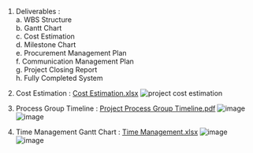 1. Deliverables : <br/>
   a. WBS Structure<br/>
   b. Gantt Chart<br/>
   c. Cost Estimation<br/>
   d. Milestone Chart<br/>
   e. Procurement Management Plan<br/>
   f. Communication Management Plan <br/>
   g. Project Closing Report <br/>
   h. Fully Completed System<br/>
   
2. Cost Estimation : [Cost Estimation.xlsx](https://github.com/maheshbabuwarman/OurAI-Sdn.-Bhd./files/7896602/Cost.Estimation.xlsx)
         ![project cost estimation](https://user-images.githubusercontent.com/55396900/150246566-6877e386-330a-4a08-9cec-8e661b3e4fa7.jpg)

3. Process Group Timeline : [Project Process Group Timeline.pdf](https://github.com/maheshbabuwarman/OurAI-Sdn.-Bhd./files/7896611/Project.Process.Group.Timeline.pdf)
         ![image](https://user-images.githubusercontent.com/55396900/150247136-79ad84d5-61bb-4987-89fd-b396e24cd28e.png)
         ![image](https://user-images.githubusercontent.com/55396900/150247226-4ca5ac4e-47f5-4ff0-8cdb-30259ad6a802.png)

4. Time Management Gantt Chart : [Time Management.xlsx](https://github.com/maheshbabuwarman/OurAI-Sdn.-Bhd./files/7896617/Time.Management.xlsx)
         ![image](https://user-images.githubusercontent.com/55396900/150247747-526f2713-df22-4500-8464-3eb58137aa7d.png)
         ![image](https://user-images.githubusercontent.com/55396900/150247611-ba78a533-0fa4-4d3a-a5af-c31f5116cf76.png)




